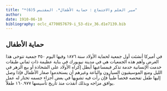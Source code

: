 ```yaml
---
title: "*سير العلم والاجتماع : حماية الأطفال*. المقتبس 5(6)"
author: 
date: 1910-06-10
bibliography: oclc_4770057679-i_53-div_36.d1e7139.bib
---
```




##  حماية الأطفال 


 في أميركا أنشئت أول جمعية لحماية الأولاد سنة  ١٨٧٦  وفيها اليوم  ٣٥٠  جمعية تتوخى هذا الغرض وأهم هذه الجمعيات هي في مدينة نيويورك في بناية عظيمة ذات  ثماني  طبقات خدمت الإنسانية خدمة تذكر فبمساعيها أبطل إكراه الأولاد على الشحاذة أو بيع الزهر في الليل ومنع الموسيقيون السيارون والباعة وغيرهم أن يستخدموا صغار الأطفال فإذا وصل إليها طفل تفحصه فحصاً طبياً فإن رأت فيه تشويهاً في بعض أجزاء جسمه تختار له عمل يوافق مزاجه وبذلك أنقذت منذ تاريخ تأسيسها  ١٦٠.٩٧٧  طفلاً. 
